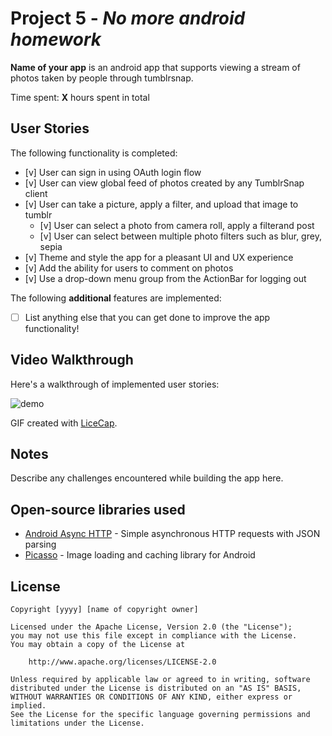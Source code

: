 # Project 5 - *No more android homework*

**Name of your app** is an android app that supports viewing a stream of photos taken by people through tumblrsnap.

Time spent: **X** hours spent in total

## User Stories

The following functionality is completed:

* [v] User can sign in using OAuth login flow
* [v] User can view global feed of photos created by any TumblrSnap client
* [v] User can take a picture, apply a filter, and upload that image to tumblr
  * [v] User can select a photo from camera roll, apply a filterand post
  * [v] User can select between multiple photo filters such as blur, grey, sepia
* [v] Theme and style the app for a pleasant UI and UX experience
* [v] Add the ability for users to comment on photos
* [v] Use a drop-down menu group from the ActionBar for logging out

The following **additional** features are implemented:

* [ ] List anything else that you can get done to improve the app functionality!

## Video Walkthrough 

Here's a walkthrough of implemented user stories:

![demo](demo_android_week5_ydlin.gif)

GIF created with [LiceCap](http://www.cockos.com/licecap/).

## Notes

Describe any challenges encountered while building the app here.

## Open-source libraries used

- [Android Async HTTP](https://github.com/loopj/android-async-http) - Simple asynchronous HTTP requests with JSON parsing
- [Picasso](http://square.github.io/picasso/) - Image loading and caching library for Android

## License

    Copyright [yyyy] [name of copyright owner]

    Licensed under the Apache License, Version 2.0 (the "License");
    you may not use this file except in compliance with the License.
    You may obtain a copy of the License at

        http://www.apache.org/licenses/LICENSE-2.0

    Unless required by applicable law or agreed to in writing, software
    distributed under the License is distributed on an "AS IS" BASIS,
    WITHOUT WARRANTIES OR CONDITIONS OF ANY KIND, either express or implied.
    See the License for the specific language governing permissions and
    limitations under the License.
